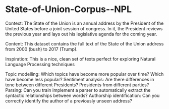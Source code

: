 # State-of-Union-Corpus--NPL

Context:
The State of the Union is an annual address by the President of the United States before a joint session of congress. In it, the President reviews the previous year and lays out his legislative agenda for the coming year.

Content:
This dataset contains the full text of the State of the Union address from 2000 (bush) to 2017 (Trump).

Inspiration:
This is a nice, clean set of texts perfect for exploring Natural Language Processing techniques

Topic modelling: Which topics have become more popular over time? Which have become less popular?
Sentiment analysis: Are there differences in tone between different Presidents? Presidents from different parties?
Parsing: Can you train implement a parser to automatically extract the syntactic relationships between words?
Authorship identification: Can you correctly identify the author of a previously unseen address?
